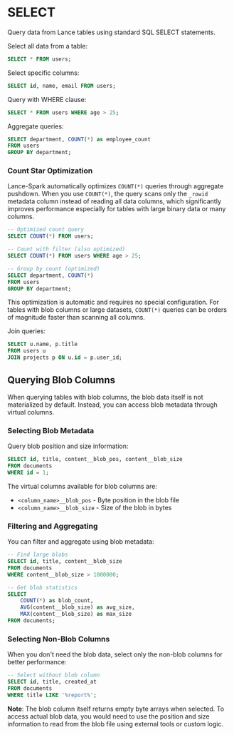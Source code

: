 # SELECT

Query data from Lance tables using standard SQL SELECT statements.

Select all data from a table:

```sql
SELECT * FROM users;
```

Select specific columns:

```sql
SELECT id, name, email FROM users;
```

Query with WHERE clause:

```sql
SELECT * FROM users WHERE age > 25;
```

Aggregate queries:

```sql
SELECT department, COUNT(*) as employee_count
FROM users
GROUP BY department;
```

### Count Star Optimization

Lance-Spark automatically optimizes `COUNT(*)` queries through aggregate pushdown. When you use `COUNT(*)`, the query scans only the `_rowid` metadata column instead of reading all data columns, which significantly improves performance especially for tables with large binary data or many columns.

```sql
-- Optimized count query
SELECT COUNT(*) FROM users;

-- Count with filter (also optimized)
SELECT COUNT(*) FROM users WHERE age > 25;

-- Group by count (optimized)
SELECT department, COUNT(*)
FROM users
GROUP BY department;
```

This optimization is automatic and requires no special configuration. For tables with blob columns or large datasets, `COUNT(*)` queries can be orders of magnitude faster than scanning all columns.

Join queries:

```sql
SELECT u.name, p.title
FROM users u
JOIN projects p ON u.id = p.user_id;
```

## Querying Blob Columns

When querying tables with blob columns, the blob data itself is not materialized by default. Instead, you can access blob metadata through virtual columns.

### Selecting Blob Metadata

Query blob position and size information:

```sql
SELECT id, title, content__blob_pos, content__blob_size
FROM documents
WHERE id = 1;
```

The virtual columns available for blob columns are:
- `<column_name>__blob_pos` - Byte position in the blob file
- `<column_name>__blob_size` - Size of the blob in bytes

### Filtering and Aggregating

You can filter and aggregate using blob metadata:

```sql
-- Find large blobs
SELECT id, title, content__blob_size
FROM documents
WHERE content__blob_size > 1000000;

-- Get blob statistics
SELECT
    COUNT(*) as blob_count,
    AVG(content__blob_size) as avg_size,
    MAX(content__blob_size) as max_size
FROM documents;
```

### Selecting Non-Blob Columns

When you don't need the blob data, select only the non-blob columns for better performance:

```sql
-- Select without blob column
SELECT id, title, created_at
FROM documents
WHERE title LIKE '%report%';
```

**Note**: The blob column itself returns empty byte arrays when selected. To access actual blob data, you would need to use the position and size information to read from the blob file using external tools or custom logic.